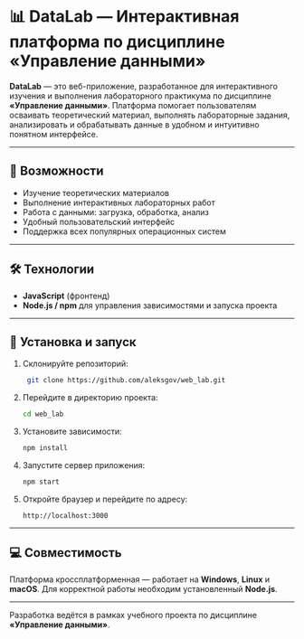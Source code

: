 # 📊 DataLab — Интерактивная платформа по дисциплине «Управление данными»

**DataLab** — это веб-приложение, разработанное для интерактивного изучения и выполнения лабораторного практикума по дисциплине **«Управление данными»**. Платформа помогает пользователям осваивать теоретический материал, выполнять лабораторные задания, анализировать и обрабатывать данные в удобном и интуитивно понятном интерфейсе.

--- 

## 🔧 Возможности

- Изучение теоретических материалов
- Выполнение интерактивных лабораторных работ
- Работа с данными: загрузка, обработка, анализ
- Удобный пользовательский интерфейс
- Поддержка всех популярных операционных систем

---

## 🛠️ Технологии

- **JavaScript** (фронтенд)
- **Node.js / npm** для управления зависимостями и запуска проекта

---

## 🚀 Установка и запуск

1. Склонируйте репозиторий:
   ```bash
    git clone https://github.com/aleksgov/web_lab.git
   ```

2. Перейдите в директорию проекта:
   ```bash
   cd web_lab
   ```

3. Установите зависимости:
   ```bash
   npm install
   ```

4. Запустите сервер приложения:
   ```bash
   npm start
   ```

5. Откройте браузер и перейдите по адресу:
   ```
   http://localhost:3000
   ```
   
---

## 💻 Совместимость

Платформа кроссплатформенная — работает на **Windows**, **Linux** и **macOS**. Для корректной работы необходим установленный **Node.js**.

--- 

Разработка ведётся в рамках учебного проекта по дисциплине **«Управление данными»**.
